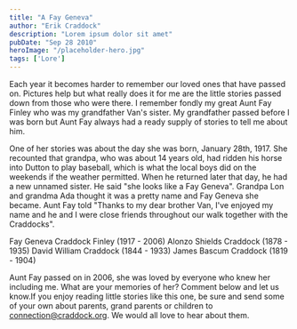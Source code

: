 ```yaml
---
title: "A Fay Geneva"
author: "Erik Craddock"
description: "Lorem ipsum dolor sit amet"
pubDate: "Sep 28 2010"
heroImage: "/placeholder-hero.jpg"
tags: ['Lore']
---
```

Each year it becomes harder to remember our loved ones that have passed on. Pictures help but what really does it for me are the little stories passed down from those who were there. I remember fondly my great Aunt Fay Finley who was my grandfather Van's sister. My grandfather passed before I was born but Aunt Fay always had a ready supply of stories to tell me about him.

One of her stories was about the day she was born, January 28th, 1917. She recounted that grandpa, who was about 14 years old, had ridden his horse into Dutton to play baseball, which is what the local boys did on the weekends if the weather permitted. When he returned later that day, he had a new unnamed sister. He said "she looks like a Fay Geneva". Grandpa Lon and grandma Ada thought it was a pretty name and Fay Geneva she became. Aunt Fay told "Thanks to my dear brother Van, I've enjoyed my name and he and I were close friends throughout our walk together with the Craddocks".

Fay Geneva Craddock Finley (1917 - 2006)
Alonzo Shields Craddock (1878 - 1935)
David William Craddock (1844 - 1933)
James Bascum Craddock (1819 - 1904)

Aunt Fay passed on in 2006, she was loved by everyone who knew her including me. What are your memories of her? Comment below and let us know.If you enjoy reading little stories like this one, be sure and send some of your own about parents, grand parents or children to connection@craddock.org. We would all love to hear about them.
